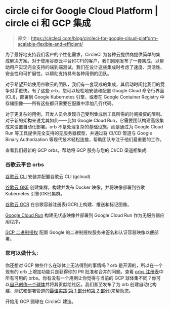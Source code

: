 # circle ci for Google Cloud Platform | circle ci 和 GCP 集成

> 原文：<https://circleci.com/blog/circleci-for-google-cloud-platform-scalable-flexible-and-efficient/>

为了最好地支持我们客户的个性化需求，CircleCI 为各种云提供商提供简单的集成解决方案。对于使用谷歌云平台(GCP)的客户，我们刚刚发布了一套集成，以帮助用户实现完全支持的端到端测试。我们在设计这些集成时考虑了速度、灵活性、安全性和可扩展性，以帮助支持具有各种用例的团队。

对于希望开始使用谷歌云的团队，我们有一套现成的集成，其启动时间比我们的竞争对手更快。有了这些 orb，您可以轻松地安装和配置 Google Cloud 命令行界面(CLI)，部署到 Google Kubernetes 引擎，或者在 Google Container Registry 中存储图像——所有这些都只需要在配置中添加几行代码。

对于更复杂的用例，开发人员会发现自己受到集成新工具所需的时间投资的限制。对于新的架构来说尤其如此——比如 Google Cloud Run，它需要团队构建高级集成来设置自动化部署。orb 不是处理复杂的基础设施，而是通过为 Google Cloud Run 等工具提供完全支持的无服务器模型，并通过将 CI/CD 管道与 Google Binary Authorization 等现代技术轻松连接，帮助团队专注于他们最重要的工作。

查看我们最新的 GCP orbs，帮助将 GCP 服务与您的 CI/CD 渠道相集成:

### 谷歌云平台 orbs

[谷歌云 CLI](https://circleci.com/developer/orbs/orb/circleci/gcp-cli)
安装并配置谷歌云 CLI (gcloud)

[谷歌云 GKE](https://circleci.com/developer/orbs/orb/circleci/gcp-gke)
创建集群，构建并发布 Docker 映像，并将映像部署到谷歌 Kubernetes 引擎(GKE)集群。

[谷歌云 GCR](https://circleci.com/developer/orbs/orb/circleci/gcp-gcr)
在谷歌容器注册表(GCR)上构建、推送和标记图像。

[Google Cloud Run](https://circleci.com/developer/orbs/orb/circleci/gcp-cloud-run)
构建无状态映像并部署到 Google Cloud Run 作为无服务器应用程序。

[GCP 二进制授权](https://circleci.com/developer/orbs/orb/circleci/gcp-binary-authorization)
配置 Google 的二进制授权服务来签名和认证容器映像以便部署。

### 您可以做什么:

你还想对 GCP 做些什么在球体上无法得到的事情吗？orb 是开源的，所以在一个现有的 orb 上增加功能只是获得你的 PR 批准和合并的问题。查看 [orbs 注册表](https://circleci.com/developer/orbs)中所有可用的 orbs。你有没有一个用例让你觉得与当前的 GCP 球体集不同？你可以[自己创作一个球体](https://circleci.com/blog/how-to-make-an-easy-and-valuable-open-source-contribution-with-circleci-orbs/)并将其贡献给社区。我们甚至发布了为 orb 创建自动化构建、测试和部署管道的[最佳实践](https://github.com/CircleCI-Public/Orb-Policies/blob/master/Orb%20Best%20Practices%20Guidelines.md)([第 1 部分](https://circleci.com/blog/creating-automated-build-test-and-deploy-workflows-for-orbs/)和[第 2 部分](https://circleci.com/blog/creating-automated-build-test-and-deploy-workflows-for-orbs-part-2/))来帮助您。

开始用 GCP 圆球在 CircleCI 建造。